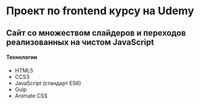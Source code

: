 # Проект по frontend курсу на Udemy

## Сайт со множеством слайдеров и переходов реализованных на чистом JavaScript

#### Технологии
+ HTML5
+ CCS3
+ JavaScript (стандарт ES6)
+ Gulp
+ Animate CSS
